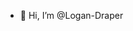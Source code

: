 - 👋 Hi, I’m @Logan-Draper


<!---
Logan-Draper/Logan-Draper is a ✨ special ✨ repository because its `README.md` (this file) appears on your GitHub profile.
You can click the Preview link to take a look at your changes.
--->

